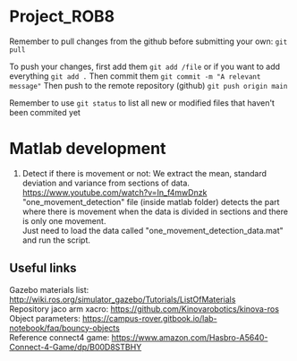 # Project_ROB8

Remember to pull changes from the github before submitting your own: `git pull`

To push your changes, first add them `git add /file` or if you want to add everything `git add .`
Then commit them `git commit -m "A relevant message"`
Then push to the remote repository (github) `git push origin main`

Remember to use `git status` to list all new or modified files that haven't been commited yet

# Matlab development
1. Detect if there is movement or not:
We extract the mean, standard deviation and variance from sections of data. https://www.youtube.com/watch?v=In_f4mwDnzk <br/>
"one_movement_detection" file (inside matlab folder) detects the part where there is movement when the data is divided in sections and there is only one movement. <br/>
Just need to load the data called "one_movement_detection_data.mat" and run the script.


## Useful links
  Gazebo materials list: http://wiki.ros.org/simulator_gazebo/Tutorials/ListOfMaterials <br/>
  Repository jaco arm xacro: https://github.com/Kinovarobotics/kinova-ros <br/>
  Object parameters: https://campus-rover.gitbook.io/lab-notebook/faq/bouncy-objects <br/>
  Reference connect4 game: https://www.amazon.com/Hasbro-A5640-Connect-4-Game/dp/B00D8STBHY
